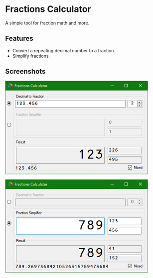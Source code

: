 # Fractions Calculator

A simple tool for fraction math and more.

## Features

* Convert a repeating decimal number to a fraction.
* Simplify fractions.

## Screenshots

![screenshot1](media/screenshot1.png)

![screenshot2](media/screenshot2.png)